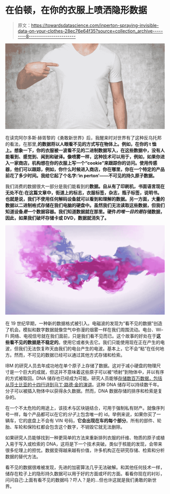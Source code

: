 # 在伯顿，在你的衣服上喷洒隐形数据

> 原文：<https://towardsdatascience.com/inperton-spraying-invisible-data-on-your-clothes-28ec76e64f35?source=collection_archive---------8----------------------->

![](img/3dd697c935482010b86f2088e8877bb1.png)

在读完阿尔多斯·赫胥黎的《勇敢新世界》后，我醒来时对世界有了这种反乌托邦的看法，在那里,**的数据将以人眼看不见的方式写在物体上。例如，在你的 t 恤上。想象一下，你的衣服被一波看不见的二进制数据写入，在这些数据中，没有人能看到、感觉到、闻到和破译。像喷雾一样，这种技术可以用于，例如，如果你进入一家商店，机构想在你的衣服上写一个“cookie”来跟踪你的访问。使用传感器，他们可以跟踪，例如，你什么时候进入商店，你在哪里，你在一个特定的产品前花了多少时间。我给它起了个名字:‘in perton’——不可见的持久原子数据。**

我们消费的数据很大一部分是我们能看到的**数据。自从有了印刷机，书面语言现在无处不在:在这篇文章中，街道上的标志，衣服标签，杂志，瓶子标签，说明书。也就是说，我们不使用任何解码设备就可以看到和理解的数据。另一方面，大量的数据以二进制格式存储在我们电脑的硬盘中。虽然我们无法读取这些数据，但我们知道设备*是*一个数据容器。我们知道数据就在那里。硬件*的唯一目的是*存储数据，因此，如果我们破坏存储卡或 DVD，数据就消失了。**

![](img/3bdc2459e3bf1f89a00144397bffa777.png)

在 19 世纪早期，一种新的数据格式被引入。电磁波的发现为“看不见的数据”创造了机会。模拟和数字数据就像空气中弥漫的烟雾一样在我们周围流动。电台、Wi-Fi 网络、电视信号就在我们面前，只是我们看不见而已。这个故事的好处在于**这些看不见的数据是不稳定的**。使用它或者失去它。我们只能使用现在正在产生的电波，但我们无法恢复昨天由我们的电台产生的电波。基本上，它不会“粘”在任何地方。然而，不可见的数据已经可以通过其他方式存储和检索。

IBM 的研究人员去年成功地在单个原子上存储了数据。这对于减小硬盘的物理尺寸是一个巨大的成就，但这并不意味着这些原子可以被“喷射”到物体中，并以有序的方式被取回。DNA 储存也已经成为可能。研究人员能够[存储数百万数据，包括从莎士比亚的十四行诗到马丁·路德·金的演讲](https://www.ncbi.nlm.nih.gov/pmc/articles/PMC3672958/)。这种 DNA 储存可以持续数千年。分子可以被插入物体中以获得永久数据。然而，DNA 数据存储的排序和检索是复杂的。

在一个不太危险的用途上，该技术与区块链结合，可用于强制私有财产。就像序列号一样，每个产品都可以在它的*分子*上包含唯一的 id。举例来说，如果你买了一辆车，它的底盘上不会有 VIN 号码，**它会出现在车的每个部分**。所有的部件、轮胎、车轮和保险杠都会包含这个数字，不销毁它就无法删除。

如果研究人员能够找到一种更简单的方法来重新排列衣服的纤维、物质的原子或植入易于写入或检索的 DNA，这将是下一个技术突破。类似于核能的发现，会带来很多伦理上的担忧。数据变得越来越有价值，许多机构正在研究存储、检索和分析数据的替代方法。

看不见的数据很难被发现，先进的加密算法几乎无法破解。和其他任何技术一样，储存在粒子上的隐形持久数据可以用于好的方面或坏的方面。看看你现在的衬衫，问问自己:上面有看不见的数据吗？吓人？是的…但也许这就是我们勇敢的新世界。